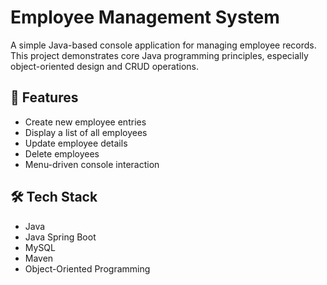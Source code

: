 # Employee Management System

A simple Java-based console application for managing employee records. This project demonstrates core Java programming principles, especially object-oriented design and CRUD operations.

## 🚀 Features

- Create new employee entries  
- Display a list of all employees  
- Update employee details  
- Delete employees  
- Menu-driven console interaction  

## 🛠️ Tech Stack

- Java
- Java Spring Boot
- MySQL  
- Maven  
- Object-Oriented Programming 
